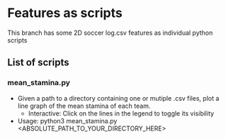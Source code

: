 # Features as scripts

This branch has some 2D soccer log.csv features as individual python scripts

## List of scripts

### mean_stamina.py

- Given a path to a directory containing one or mutiple .csv files, plot a line graph of the mean stamina of each team.
  - Interactive: Click on the lines in the legend to toggle its visibility
- Usage: python3 mean_stamina.py <ABSOLUTE_PATH_TO_YOUR_DIRECTORY_HERE>
